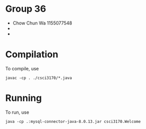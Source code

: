 # Group 36
* Chow Chun Wa 1155077548
*
*


# Compilation

To compile, use

    javac -cp . ./csci3170/*.java

# Running

To run, use

    java -cp .:mysql-connector-java-8.0.13.jar csci3170.Welcome
